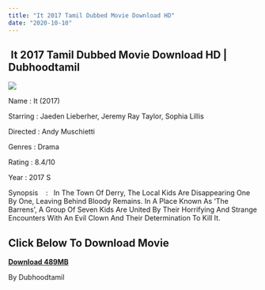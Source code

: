```yaml
---
title: "It 2017 Tamil Dubbed Movie Download HD"
date: "2020-10-10"
---
```


##  It 2017 Tamil Dubbed Movie Download HD | Dubhoodtamil

[![](https://1.bp.blogspot.com/-3iFybctm3Eo/X4HI-_DQsqI/AAAAAAAACtc/85zCllk6o0w3KEP3jkjh200dSbQIsMcWACNcBGAsYHQ/w335-h496/unnamed{7c91919003b18fbfe18f8d0a8715b92cf9e57c9a8b9d318e5deae4019927ce00}2B{7c91919003b18fbfe18f8d0a8715b92cf9e57c9a8b9d318e5deae4019927ce00}25282{7c91919003b18fbfe18f8d0a8715b92cf9e57c9a8b9d318e5deae4019927ce00}2529.jpg)](https://1.bp.blogspot.com/-3iFybctm3Eo/X4HI-_DQsqI/AAAAAAAACtc/85zCllk6o0w3KEP3jkjh200dSbQIsMcWACNcBGAsYHQ/s512/unnamed{7c91919003b18fbfe18f8d0a8715b92cf9e57c9a8b9d318e5deae4019927ce00}2B{7c91919003b18fbfe18f8d0a8715b92cf9e57c9a8b9d318e5deae4019927ce00}25282{7c91919003b18fbfe18f8d0a8715b92cf9e57c9a8b9d318e5deae4019927ce00}2529.jpg)

Name : It (2017) 

Starring : Jaeden Lieberher, Jeremy Ray Taylor, Sophia Lillis 

Directed : Andy Muschietti 

Genres : Drama 

Rating : 8.4/10 

Year : 2017 S

Synopsis    :   In The Town Of Derry, The Local Kids Are Disappearing One By One, Leaving Behind Bloody Remains. In A Place Known As ‘The Barrens’, A Group Of Seven Kids Are United By Their Horrifying And Strange Encounters With An Evil Clown And Their Determination To Kill It.

## **Click Below To Download Movie**

**[Download 489MB](https://oncehelp.com/it-1)**

By Dubhoodtamil
